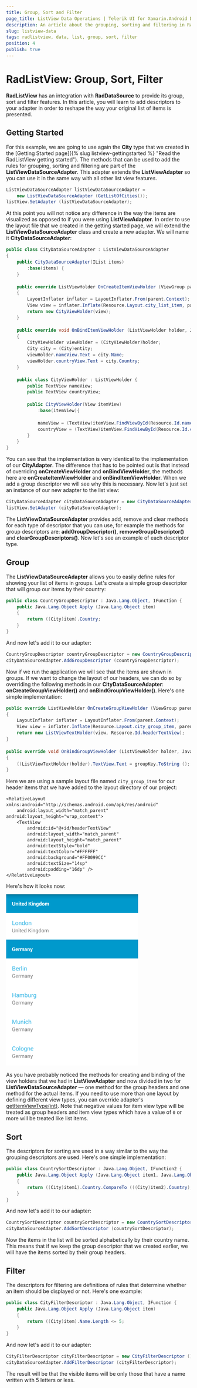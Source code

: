 ```yaml
---
title: Group, Sort and Filter
page_title: ListView Data Operations | Telerik UI for Xamarin.Android Documentation
description: An article about the grouping, sorting and filtering in RadListView for Android. This article explains how to use descriptors to reshape your data by sorting, filtering or grouping.
slug: listview-data
tags: radlistview, data, list, group, sort, filter
position: 4
publish: true
---
```


# RadListView: Group, Sort, Filter

**RadListView** has an integration with **RadDataSource** to provide its group, sort and filter features. In this article, you will learn to add descriptors to your adapter in order to reshape the way your original 
list of items is presented.

## Getting Started

For this example, we are going to use again the **City** type that we created in the [Getting Started page]({% slug listview-gettingstarted %} "Read the RadListView getting started"). The methods that can be used
to add the rules for grouping, sorting and filtering are part of the **ListViewDataSourceAdapter**. This adapter extends the **ListViewAdapter** so you can use it in the same way with all other list view features.


```C#
ListViewDataSourceAdapter listViewDataSourceAdapter = 
	new ListViewDataSourceAdapter (GetListOfCities());
listView.SetAdapter (listViewDataSourceAdapter);
```

At this point you will not notice any difference in the way the items are visualized as opposed to if you were using **ListViewAdapter**. In order to use the layout file that we created in the getting started page,
we will extend the **ListViewDataSourceAdapter** class and create a new adapter. We will name it **CityDataSourceAdapter**:


```C#
public class CityDataSourceAdapter : ListViewDataSourceAdapter
{
	public CityDataSourceAdapter(IList items)
		:base(items) {
	}

	public override ListViewHolder OnCreateItemViewHolder (ViewGroup parent, int viewType)
	{
		LayoutInflater inflater = LayoutInflater.From(parent.Context);
		View view = inflater.Inflate(Resource.Layout.city_list_item, parent, false);
		return new CityViewHolder(view);
	}

	public override void OnBindItemViewHolder (ListViewHolder holder, Java.Lang.Object entity)
	{
		CityViewHolder viewHolder = (CityViewHolder)holder;
		City city = (City)entity;
		viewHolder.nameView.Text = city.Name;
		viewHolder.countryView.Text = city.Country;
	}

	public class CityViewHolder : ListViewHolder {
		public TextView nameView;
		public TextView countryView;

		public CityViewHolder(View itemView)
			:base(itemView){

			nameView = (TextView)itemView.FindViewById(Resource.Id.nameView);
			countryView = (TextView)itemView.FindViewById(Resource.Id.countryView);
		}
	}
}
```

You can see that the implementation is very identical to the implementation of our **CityAdapter**. The difference that has to be pointed out is that instead of overriding **onCreateViewHolder** and **onBindViewHolder**, the
methods here are **onCreateItemViewHolder** and **onBindItemViewHolder**. When we add a group descriptor we will see why this is necessary. Now let's just set an instance of our new adapter to the list view:


```C#
CityDataSourceAdapter cityDataSourceAdapter = new CityDataSourceAdapter (GetListOfCities());
listView.SetAdapter (cityDataSourceAdapter);
```

The **ListViewDataSourceAdapter** provides add, remove and clear methods for each type of descriptor that you can use, for example the methods for group descriptors are: **addGroupDescriptor()**, **removeGroupDescriptor()**
and **clearGroupDescriptors()**. Now let's see an example of each descriptor type.

## Group

The **ListViewDataSourceAdapter** allows you to easily define rules for showing your list of items in groups. Let's create a simple group descriptor that will group our items by their country:


```C#
public class CountryGroupDescriptor : Java.Lang.Object, IFunction {
	public Java.Lang.Object Apply (Java.Lang.Object item)
	{
		return ((City)item).Country;
	}
}
```

And now let's add it to our adapter:


```C#
CountryGroupDescriptor countryGroupDescriptor = new CountryGroupDescriptor ();
cityDataSourceAdapter.AddGroupDescriptor (countryGroupDescriptor);
```

Now if we run the application we will see that the items are shown in groups. If we want to change the layout of our headers, we can do so by overriding the following methods in our **CityDataSourceAdapter**: 
**onCreateGroupViewHolder()** and **onBindGroupViewHolder()**. Here's one simple implementation:


```C#
public override ListViewHolder OnCreateGroupViewHolder (ViewGroup parent, int viewType)
{
	LayoutInflater inflater = LayoutInflater.From(parent.Context);
	View view = inflater.Inflate(Resource.Layout.city_group_item, parent, false);
	return new ListViewTextHolder(view, Resource.Id.headerTextView);
}

public override void OnBindGroupViewHolder (ListViewHolder holder, Java.Lang.Object groupKey)
{
	((ListViewTextHolder)holder).TextView.Text = groupKey.ToString ();
}
```

Here we are using a sample layout file named `city_group_item` for our header items that we have added to the layout directory of our project:

	<RelativeLayout xmlns:android="http://schemas.android.com/apk/res/android"
		android:layout_width="match_parent" android:layout_height="wrap_content">
		<TextView
			android:id="@+id/headerTextView"
			android:layout_width="match_parent"
			android:layout_height="match_parent"
			android:textStyle="bold"
			android:textColor="#FFFFFF"
			android:background="#FF0099CC"
			android:textSize="14sp"
			android:padding="16dp" />
	</RelativeLayout>

Here's how it looks now:

![TelerikUI-ListView-Data-Operations](images/listview-data-1.png "Here's how the list looks when grouped.")

As you have probably noticed the methods for creating and binding of the view holders that we had in **ListViewAdapter** and now divided in two for **ListViewDataSourceAdapter** &mdash; one method for the group headers 
and one method for the actual items. If you need to use more than one layout by defining different view types, you can override adapter's 
<a href="https://developer.android.com/reference/android/support/v7/widget/RecyclerView.Adapter.html#getItemViewType(int)" target="_blank">getItemViewType(int)</a>. Note that negative values for item view type will be treated
as group headers and item view types which have a value of `0` or more will be treated like list items.

## Sort

The descriptors for sorting are used in a way similar to the way the grouping descriptors are used. Here's one simple implementation:


```C#
public class CountrySortDescriptor : Java.Lang.Object, IFunction2 {
	public Java.Lang.Object Apply (Java.Lang.Object item1, Java.Lang.Object item2)
	{
		return ((City)item1).Country.CompareTo (((City)item2).Country);
	}
}
```

And now let's add it to our adapter:


```C#
CountrySortDescriptor countrySortDescriptor = new CountrySortDescriptor ();
cityDataSourceAdapter.AddSortDescriptor (countrySortDescriptor);
```

Now the items in the list will be sorted alphabetically by their country name. This means that if we keep the group descriptor that we created earlier, we will have the items sorted by their group headers.

## Filter

The descriptors for filtering are definitions of rules that determine whether an item should be displayed or not. Here's one example:


```C#
public class CityFilterDescriptor : Java.Lang.Object, IFunction {
	public Java.Lang.Object Apply (Java.Lang.Object item)
	{
		return ((City)item).Name.Length <= 5;
	}
}
```

And now let's add it to our adapter:


```C#
CityFilterDescriptor cityFilterDescriptor = new CityFilterDescriptor ();
cityDataSourceAdapter.AddFilterDescriptor (cityFilterDescriptor);
```

The result will be that the visible items will be only those that have a name written with 5 letters or less.